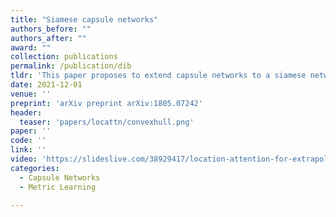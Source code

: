 ```yaml
---
title: "Siamese capsule networks"
authors_before: ""
authors_after: ""
award: ""
collection: publications
permalink: /publication/dib
tldr: 'This paper proposes to extend capsule networks to a siamese network for metric learning tasks.'
date: 2021-12-01
venue: ''
preprint: 'arXiv preprint arXiv:1805.07242'
header: 
  teaser: 'papers/locattn/convexhull.png'
paper: ''
code: '' 
link: ''
video: 'https://slideslive.com/38929417/location-attention-for-extrapolation-to-longer-sequences'
categories:
  - Capsule Networks
  - Metric Learning

---
```

